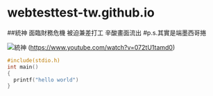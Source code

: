 # webtesttest-tw.github.io
##統神 面臨財務危機 被迫兼差打工 辛酸畫面流出
#p.s.其實是端墨西哥捲




![統神](https://i.ytimg.com/vi/dMTy6C4UiQ4/maxresdefault.jpg)
(https://www.youtube.com/watch?v=072tU1tamd0)

```c
#include(stdio.h)
int main()
{
  printf("hello world")
}
```
